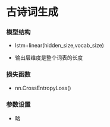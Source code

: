 # 古诗词生成

### 模型结构

- lstm+linear(hidden_size,vocab_size)

- 输出层维度是整个词表的长度
### 损失函数
- nn.CrossEntropyLoss()
### 参数设置
- 略


 